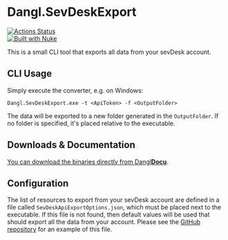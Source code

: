 # Dangl.SevDeskExport

[![Actions Status](https://github.com/GeorgDangl/Dangl.SevDeskExport/workflows/continuous/badge.svg)](https://github.com/GeorgDangl/Dangl.SevDeskExport/actions)  
[![Built with Nuke](http://nuke.build/rounded)](https://www.nuke.build) 

This is a small CLI tool that exports all data from your sevDesk account.

## CLI Usage

Simply execute the converter, e.g. on Windows:

    Dangl.SevDeskExport.exe -t <ApiToken> -f <OutputFolder>

The data will be exported to a new folder generated in the `OutputFolder`. If no folder is specified, it's placed relative to the executable.

## Downloads & Documentation

[You can download the binaries directly from Dangl**Docu**](https://docs.dangl-it.com/Projects/Dangl.SevDeskExport).

## Configuration

The list of resources to export from your sevDesk account are defined in a file called `SevDeskApiExportOptions.json`, which must be placed next to the executable. If this file
is not found, then default values will be used that should export all the data from your account. Please see the [GitHub repository](https://github.com/GeorgDangl/Dangl.SevDeskExport) for an example of this file.


